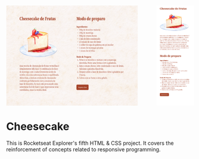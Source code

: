 <div style="display: flex; justify-content: space-between;">
    <img src="assets/desktop.png" alt="Desktop Image" style="width: 70%;">
    <img src="assets/mobile.png" alt="Mobile Image" style="width: 20%;">
</div>

<h1>Cheesecake</h1>
<p>This is Rocketseat Explorer's fifth HTML & CSS project. It covers the reinforcement of concepts related to responsive programming.</p>

